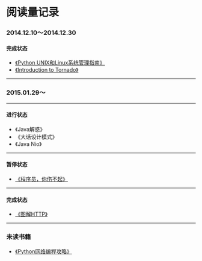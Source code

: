 阅读量记录
===

### 2014.12.10～2014.12.30

#### 完成状态

- [《Python UNIX和Linux系统管理指南》](http://book.douban.com/subject/4031965/)
- [《Introduction to Tornado》](http://book.douban.com/subject/7906788/)

---

### 2015.01.29～

---

#### 进行状态

- 《Java解惑》
- 《大话设计模式》
- 《Java Nio》

----

#### 暂停状态

- [《程序员，你伤不起》](http://book.douban.com/subject/24851357/)

---

#### 完成状态

- [《图解HTTP》](http://book.douban.com/subject/25863515/)

---

### 未读书籍

- [《Python网络编程攻略》](http://t.cn/R7p2bBT)
